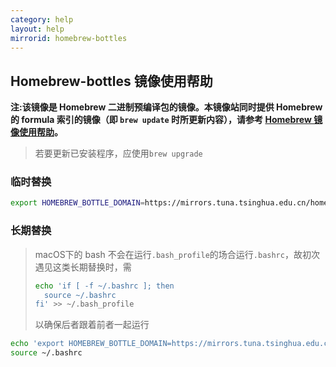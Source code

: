 ```yaml
---
category: help
layout: help
mirrorid: homebrew-bottles
---
```


## Homebrew-bottles 镜像使用帮助

**注:该镜像是 Homebrew 二进制预编译包的镜像。本镜像站同时提供 Homebrew 的 formula 索引的镜像（即 `brew update` 时所更新内容），请参考 [Homebrew 镜像使用帮助](https://mirrors.tuna.tsinghua.edu.cn/help/homebrew/)。**
> 若要更新已安装程序，应使用`brew upgrade`

### 临时替换
```bash
export HOMEBREW_BOTTLE_DOMAIN=https://mirrors.tuna.tsinghua.edu.cn/homebrew-bottles
```

### 长期替换
> macOS下的 bash 不会在运行`.bash_profile`的场合运行`.bashrc`，故初次遇见这类长期替换时，需
> ```bash
> echo 'if [ -f ~/.bashrc ]; then
>   source ~/.bashrc
> fi' >> ~/.bash_profile
> ```
> 以确保后者跟着前者一起运行

```bash
echo 'export HOMEBREW_BOTTLE_DOMAIN=https://mirrors.tuna.tsinghua.edu.cn/homebrew-bottles' >> ~/.bashrc
source ~/.bashrc
```
